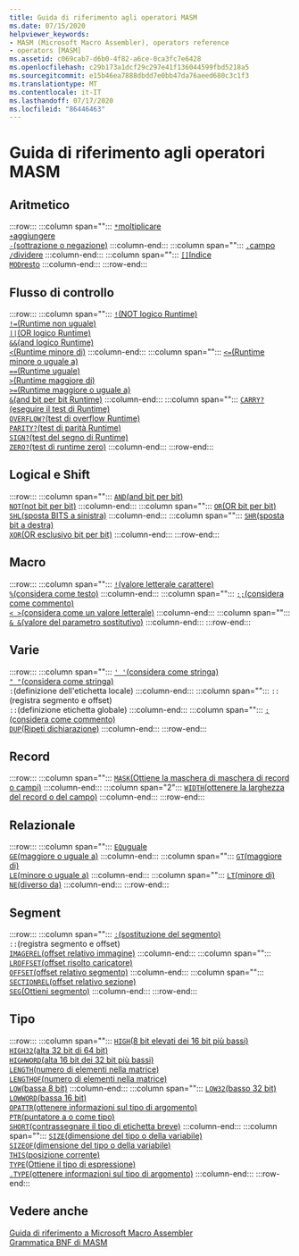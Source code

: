 ```yaml
---
title: Guida di riferimento agli operatori MASM
ms.date: 07/15/2020
helpviewer_keywords:
- MASM (Microsoft Macro Assembler), operators reference
- operators [MASM]
ms.assetid: c069cab7-d6b0-4f82-a6ce-0ca3fc7e6428
ms.openlocfilehash: c29b173a1dcf29c297e41f136044599fbd5218a5
ms.sourcegitcommit: e15b46ea7888dbdd7e0bb47da76aeed680c3c1f3
ms.translationtype: MT
ms.contentlocale: it-IT
ms.lasthandoff: 07/17/2020
ms.locfileid: "86446463"
---
```

# <a name="masm-operators-reference"></a>Guida di riferimento agli operatori MASM

## <a name="arithmetic"></a>Aritmetico

:::row:::
   :::column span="":::
      [`*`moltiplicare](operator-multiply.md)<br/>[`+`aggiungere](operator-add.md)<br/>[`-`(sottrazione o negazione)](operator-subtract-2.md)
   :::column-end:::
   :::column span="":::
      [`.`campo](operator-dot.md)<br/>[`/`dividere](operator-subtract-1.md)
   :::column-end:::
   :::column span="":::
      [`[]`Indice](operator-brackets.md)<br/>[`MOD`resto](operator-mod.md)
   :::column-end:::
:::row-end:::

## <a name="control-flow"></a>Flusso di controllo

:::row:::
   :::column span="":::
      [`!`(NOT logico Runtime)](operator-logical-not-masm-run-time.md)<br/>[`!=`(Runtime non uguale)](operator-not-equal-masm.md)<br/>[`||`(OR logico Runtime)](operator-logical-or.md)<br/>[`&&`(and logico Runtime)](operator-logical-and-masm-run-time.md)<br/>[`<`(Runtime minore di)](operator-less-than-masm-run-time.md)
   :::column-end:::
   :::column span="":::
      [`<=`(Runtime minore o uguale a)](operator-less-or-equal-masm-run-time.md)<br/>[`==`(Runtime uguale)](operator-equal-masm-run-time.md)<br/>[`>`(Runtime maggiore di)](operator-greater-than-masm-run-time.md)<br/>[`>=`(Runtime maggiore o uguale a)](operator-greater-or-equal-masm-run-time.md)<br/>[`&`(and bit per bit Runtime)](operator-bitwise-and.md)
   :::column-end:::
   :::column span="":::
      [`CARRY?`(eseguire il test di Runtime)](operator-carry-q.md)<br/>[`OVERFLOW?`(test di overflow Runtime)](operator-overflow-q.md)<br/>[`PARITY?`(test di parità Runtime)](operator-parity-q.md)<br/>[`SIGN?`(test del segno di Runtime)](operator-sign-q.md)<br/>[`ZERO?`(test di runtime zero)](operator-zero-q.md)
   :::column-end:::
:::row-end:::

## <a name="logical-and-shift"></a>Logical e Shift

:::row:::
   :::column span="":::
      [`AND`(and bit per bit)](operator-and.md)<br/>[`NOT`(not bit per bit)](operator-not.md)
   :::column-end:::
   :::column span="":::
      [`OR`(OR bit per bit)](operator-or.md)<br/>[`SHL`(sposta BITS a sinistra)](operator-shl.md)
   :::column-end:::
   :::column span="":::
      [`SHR`(sposta bit a destra)](operator-shr.md)<br/>[`XOR`(OR esclusivo bit per bit)](operator-xor.md)
   :::column-end:::
:::row-end:::

## <a name="macro"></a>Macro

:::row:::
   :::column span="":::
      [`!`(valore letterale carattere)](operator-logical-not-masm.md)<br/>[`%`(considera come testo)](operator-percent.md)
   :::column-end:::
   :::column span="":::
      [`;;`(considera come commento)](operator-semicolons.md)<br/>[`< >`(considera come un valore letterale)](operator-literal.md)
   :::column-end:::
   :::column span="":::
      [`& &`(valore del parametro sostitutivo)](operator-logical-and-masm.md)
   :::column-end:::
:::row-end:::

## <a name="miscellaneous"></a>Varie

:::row:::
   :::column span="":::
      [`' '`(considera come stringa)](operator-single-quote.md)<br/>[`" "`(considera come stringa)](operator-double-quote.md)<br/>`:`(definizione dell'etichetta locale)
   :::column-end:::
   :::column span="":::
      `::`(registra segmento e offset)<br/>`::`(definizione etichetta globale)
   :::column-end:::
   :::column span="":::
      [`;`(considera come commento)](operator-semicolon.md)<br/>[`DUP`(Ripeti dichiarazione)](operator-dup.md)
   :::column-end:::
:::row-end:::

## <a name="record"></a>Record

:::row:::
   :::column span="":::
      [`MASK`(Ottiene la maschera di maschera di record o campi)](operator-mask.md)
   :::column-end:::
   :::column span="2":::
      [`WIDTH`(ottenere la larghezza del record o del campo)](operator-width.md)
   :::column-end:::
:::row-end:::

## <a name="relational"></a>Relazionale

:::row:::
   :::column span="":::
      [`EQ`uguale](operator-eq.md)<br/>[`GE`(maggiore o uguale a)](operator-ge.md)
   :::column-end:::
   :::column span="":::
      [`GT`(maggiore di)](operator-gt.md)<br/>[`LE`(minore o uguale a)](operator-le.md)
   :::column-end:::
   :::column span="":::
      [`LT`(minore di)](operator-lt.md)<br/>[`NE`(diverso da)](operator-ne.md)
   :::column-end:::
:::row-end:::

## <a name="segment"></a>Segment

:::row:::
   :::column span="":::
      [`:`(sostituzione del segmento)](operator-colon.md)<br/>`::`(registra segmento e offset)<br/>[`IMAGEREL`(offset relativo immagine)](operator-imagerel.md)
   :::column-end:::
   :::column span="":::
      [`LROFFSET`(offset risolto caricatore)](operator-lroffset.md)<br/>[`OFFSET`(offset relativo segmento)](operator-offset.md)
   :::column-end:::
   :::column span="":::
      [`SECTIONREL`(offset relativo sezione)](operator-sectionrel.md)<br/>[`SEG`(Ottieni segmento)](operator-seg.md)
   :::column-end:::
:::row-end:::

## <a name="type"></a>Tipo

:::row:::
   :::column span="":::
      [`HIGH`(8 bit elevati dei 16 bit più bassi)](operator-high.md)<br/>[`HIGH32`(alta 32 bit di 64 bit)](operator-high32.md)<br/>[`HIGHWORD`(alta 16 bit dei 32 bit più bassi)](operator-highword.md)<br/>[`LENGTH`(numero di elementi nella matrice)](operator-length.md)<br/>[`LENGTHOF`(numero di elementi nella matrice)](operator-lengthof.md)<br/>[`LOW`(bassa 8 bit)](operator-low.md)
   :::column-end:::
   :::column span="":::
      [`LOW32`(basso 32 bit)](operator-low32.md)<br/>[`LOWWORD`(bassa 16 bit)](operator-lowword.md)<br/>[`OPATTR`(ottenere informazioni sul tipo di argomento)](operator-opattr.md)<br/>[`PTR`(puntatore a o come tipo)](operator-ptr.md)<br/>[`SHORT`(contrassegnare il tipo di etichetta breve)](operator-short.md)
   :::column-end:::
   :::column span="":::
      [`SIZE`(dimensione del tipo o della variabile)](operator-size.md)<br/>[`SIZEOF`(dimensione del tipo o della variabile)](operator-sizeof.md)<br/>[`THIS`(posizione corrente)](operator-this.md)<br/>[`TYPE`(Ottiene il tipo di espressione)](operator-type.md)<br/>[`.TYPE`(ottenere informazioni sul tipo di argomento)](operator-dot-type.md)
   :::column-end:::
:::row-end:::

## <a name="see-also"></a>Vedere anche

[Guida di riferimento a Microsoft Macro Assembler](microsoft-macro-assembler-reference.md)\
[Grammatica BNF di MASM](masm-bnf-grammar.md)
